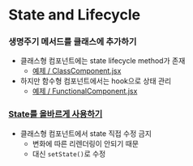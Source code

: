 # State and Lifecycle

### 생명주기 메서드를 클래스에 추가하기
- 클래스형 컴포넌트에는 state lifecycle method가 존재
  - <a href="">예제 / ClassComponent.jsx</a>
- 하지만 함수형 컴포넌트에서는 hook으로 상태 관리
  - <a href="">예제 / FunctionalComponent.jsx</a>

### <a href= "https://ko.reactjs.org/docs/state-and-lifecycle.html#using-state-correctly">State를 올바르게 사용하기</a>
- 클래스형 컴포넌트에서 state 직접 수정 금지
  - 변화에 따른 리렌더링이 안되기 때문
  - 대신 `setState()`로 수정
 
